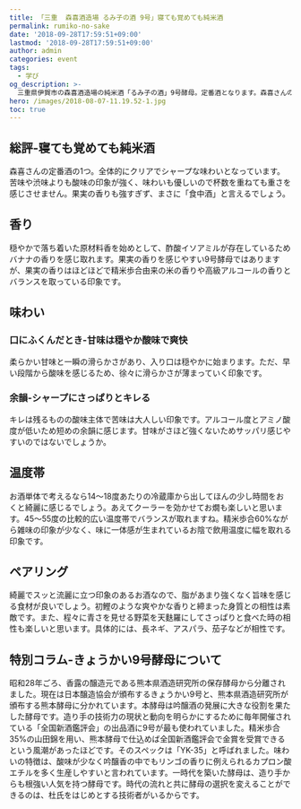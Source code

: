 ```yaml
---
title: 「三重  森喜酒造場 るみ子の酒 9号」寝ても覚めても純米酒
permalink: rumiko-no-sake
date: '2018-09-28T17:59:51+09:00'
lastmod: '2018-09-28T17:59:51+09:00'
author: admin
categories: event
tags:
  - 学び
og_description: >-
  三重県伊賀市の森喜酒造場の純米酒「るみ子の酒」9号酵母。定番酒となります。森喜さんの定番酒の1つ。全体的にクリアでシャープな味わいとなっています。苦味や渋味よりも酸味の印象が強く、味わいも優しいので杯数を重ねても重さを感じさせません。果実の香りも強すぎず、まさに「食中酒」と言えるでしょう。柔らかい甘味と一瞬の滑らかさがあり、入り口は穏やかに始まります。ただ、早い段階から酸味を感じるため、徐々に滑らかさが薄まっていく印象です。キレは残るものの酸味主体で苦味は大人しい印象です。アルコール度とアミノ酸度が低いため短めの余韻に感じます。甘味がさほど強くないためサッパリ感じやすいのではないでしょうか。
hero: /images/2018-08-07-11.19.52-1.jpg
toc: true
---
```

## 総評-寝ても覚めても純米酒
森喜さんの定番酒の1つ。全体的にクリアでシャープな味わいとなっています。苦味や渋味よりも酸味の印象が強く、味わいも優しいので杯数を重ねても重さを感じさせません。果実の香りも強すぎず、まさに「食中酒」と言えるでしょう。

## 香り
穏やかで落ち着いた原材料香を始めとして、酢酸イソアミルが存在しているためバナナの香りを感じ取れます。果実の香りを感じやすい9号酵母ではありますが、果実の香りはほどほどで精米歩合由来の米の香りや高級アルコールの香りとバランスを取っている印象です。

## 味わい
### 口にふくんだとき-甘味は穏やか酸味で爽快
柔らかい甘味と一瞬の滑らかさがあり、入り口は穏やかに始まります。ただ、早い段階から酸味を感じるため、徐々に滑らかさが薄まっていく印象です。

### 余韻-シャープにさっぱりとキレる
キレは残るものの酸味主体で苦味は大人しい印象です。アルコール度とアミノ酸度が低いため短めの余韻に感じます。甘味がさほど強くないためサッパリ感じやすいのではないでしょうか。

## 温度帯
お酒単体で考えるなら14〜18度あたりの冷蔵庫から出してほんの少し時間をおくと綺麗に感じるでしょう。あえてクーラーを効かせてお燗も楽しいと思います。45〜55度の比較的広い温度帯でバランスが取れますね。精米歩合60%ながら雑味の印象が少なく、味に一体感が生まれているお陰で飲用温度に幅を取れる印象です。

## ペアリング
綺麗でスッと流麗に立つ印象のあるお酒なので、脂があまり強くなく旨味を感じる食材が良いでしょう。初鰹のような爽やかな香りと締まった身質との相性は素敵です。また、程々に青さを見せる野菜を天麩羅にしてさっぱりと食べた時の相性も楽しいと思います。具体的には、長ネギ、アスパラ、茄子などが相性です。

## 特別コラム-きょうかい9号酵母について
昭和28年ごろ、香露の醸造元である熊本県酒造研究所の保存酵母から分離されました。現在は日本醸造協会が頒布するきょうかい9号と、熊本県酒造研究所が頒布する熊本酵母に分かれています。本酵母は吟醸酒の発展に大きな役割を果たした酵母です。造り手の技術力の現状と動向を明らかにするために毎年開催されている「全国新酒鑑評会」の出品酒に9号が最も使われていました。精米歩合35%の山田錦を用い、熊本酵母で仕込めば全国新酒鑑評会で金賞を受賞できるという風潮があったほどです。そのスペックは「YK-35」と呼ばれました。味わいの特徴は、酸味が少なく吟醸香の中でもリンゴの香りに例えられるカプロン酸エチルを多く生産しやすいと言われています。一時代を築いた酵母は、造り手からも根強い人気を持つ酵母です。時代の流れと共に酵母の選択を変えることができるのは、杜氏をはじめとする技術者がいるからです。
